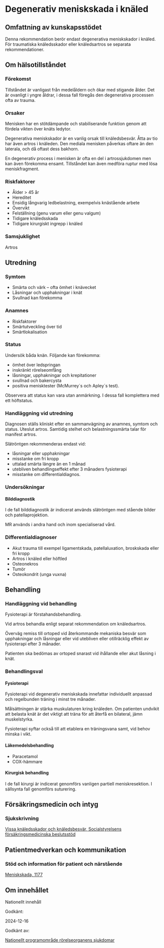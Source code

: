 Degenerativ meniskskada i knäled
================================

Omfattning av kunskapsstödet
----------------------------

Denna rekommendation berör endast degenerativa meniskskador i knäled. För traumatiska knäledsskador eller knäledsartros se separata rekommendationer.

Om hälsotillståndet
-------------------

### Förekomst

Tillståndet är vanligast från medelåldern och ökar med stigande ålder. Det är ovanligt i yngre åldrar, i dessa fall föregås den degenerativa processen ofta av trauma.

### Orsaker

Menisken har en stötdämpande och stabiliserande funktion genom att fördela vikten över knäts ledytor.

Degenerativa meniskskador är en vanlig orsak till knäledsbesvär. Åtta av tio har även artros i knäleden. Den mediala menisken påverkas oftare än den laterala, och då oftast dess bakhorn.

En degenerativ process i menisken är ofta en del i artrossjukdomen men kan även förekomma ensamt. Tillståndet kan även medföra ruptur med lösa meniskfragment.

### Riskfaktorer

*   Ålder \> 45 år
*   Hereditet
*   Ensidig långvarig ledbelastning, exempelvis knästående arbete 
*   Övervikt
*   Felställning (genu varum eller genu valgum)
*   Tidigare knäledsskada
*   Tidigare kirurgiskt ingrepp i knäled

### Samsjuklighet

Artros

Utredning
---------

### Symtom

*   Smärta och värk – ofta ömhet i knävecket 
*   Låsningar och upphakningar i knät
*   Svullnad kan förekomma

### Anamnes

*   Riskfaktorer 
*   Smärtutveckling över tid
*   Smärtlokalisation

### Status

Undersök båda knän. Följande kan förekomma:

*   ömhet över ledspringan
*   inskränkt rörelseomfång
*   låsningar, upphakningar och krepitationer
*   svullnad och bakercysta 
*   positiva menisktester (McMurrey´s och Apley´s test).

Observera att status kan vara utan anmärkning. I dessa fall komplettera med ett höftstatus.

### Handläggning vid utredning

Diagnosen ställs kliniskt efter en sammanvägning av anamnes, symtom och status. Uteslut artros. Samtidig stelhet och belastningssmärta talar för manifest artros.

Slätröntgen rekommenderas endast vid:

*   låsningar eller upphakningar
*   misstanke om fri kropp
*   uttalad smärta längre än en 1 månad
*   utebliven behandlingseffekt efter 3 månaders fysioterapi
*   misstanke om differentialdiagnos.

### Undersökningar

#### Bilddiagnostik

I de fall bilddiagnostik är indicerat används slätröntgen med stående bilder och patellaprojektion.

MR används i andra hand och inom specialiserad vård.

### Differentialdiagnoser

*   Akut trauma till exempel ligamentskada, patellaluxation, broskskada eller fri kropp
*   Artros i knäled eller höftled
*   Osteonekros
*   Tumör
*   Osteokondrit (unga vuxna)

Behandling
----------

### Handläggning vid behandling

Fysioterapi är förstahandsbehandling.

Vid artros behandla enligt separat rekommendation om knäledsartros.

Överväg remiss till ortoped vid återkommande mekaniska besvär som upphakningar och låsningar eller vid utebliven eller otillräcklig effekt av fysioterapi efter 3 månader.

Patienten ska bedömas av ortoped snarast vid ihållande eller akut låsning i knät.

### Behandlingsval

#### Fysioterapi

Fysioterapi vid degenerativ meniskskada innefattar individuellt anpassad och regelbunden träning i minst tre månader.

Målsättningen är stärka muskulaturen kring knäleden. Om patienten undvikit att belasta knät är det viktigt att träna för att återfå en bilateral, jämn muskelstyrka.

Fysioterapi syftar också till att etablera en träningsvana samt, vid behov minska i vikt.

#### Läkemedelsbehandling

*   Paracetamol
*   COX-hämmare

#### Kirurgisk behandling

I de fall kirurgi är indicerat genomförs vanligen partiell meniskresektion. I sällsynta fall genomförs suturering.

Försäkringsmedicin och intyg
----------------------------

### Sjukskrivning

[Vissa knäledsskador och knäledsbesvär, Socialstyrelsens försäkringsmedicinska beslutsstöd](https://forsakringsmedicin.socialstyrelsen.se/beslutsstod-for-diagnoser/diagnoser/rorelseorganens-sjukdomar/vissa-knaledsskador-och-knaledsbesvar/)

Patientmedverkan och kommunikation
----------------------------------

### Stöd och information för patient och närstående

[Meniskskada, 1177](https://www.1177.se/olyckor--skador/skador-pa-armar-och-ben/meniskskada/)

Om innehållet
-------------

Nationellt innehåll

Godkänt:

2024-12-16

Godkänt av:

[Nationellt programområde rörelseorganens sjukdomar](https://kunskapsstyrningvard.se/kunskapsstyrningvard/programomradenochsamverkansgrupper/nationellaprogramomraden/npororelseorganenssjukdomar.56460.html)
